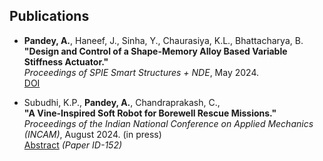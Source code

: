 ## Publications

- **Pandey, A.**, Haneef, J., Sinha, Y., Chaurasiya, K.L., Bhattacharya, B.
  **"Design and Control of a Shape-Memory Alloy Based Variable Stiffness Actuator."**  
  _Proceedings of SPIE Smart Structures + NDE_, May 2024.  
  [DOI](https://doi.org/10.1117/12.3010086)

- Subudhi, K.P., **Pandey, A.**, Chandraprakash, C.,  
  **"A Vine-Inspired Soft Robot for Borewell Rescue Missions."**  
  _Proceedings of the Indian National Conference on Applied Mechanics (INCAM)_, August 2024. (in press)  
  [Abstract](https://incam.isam.co.in/book-of-abstracts) _(Paper ID-152)_
